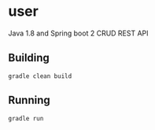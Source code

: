 # user
Java 1.8 and Spring boot 2 CRUD REST API

## Building
`gradle clean build`

## Running
`gradle run`
